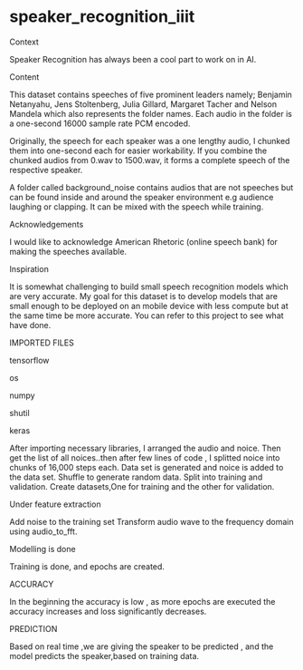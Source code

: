 # speaker_recognition_iiit

Context

Speaker Recognition has always been a cool part to work on in AI.

Content

This dataset contains speeches of five prominent leaders namely; Benjamin Netanyahu, Jens Stoltenberg, Julia Gillard, Margaret Tacher and Nelson Mandela which also represents the folder names. Each audio in the folder is a one-second 16000 sample rate PCM encoded.

Originally, the speech for each speaker was a one lengthy audio, I chunked them into one-second each for easier workability. If you combine the chunked audios from 0.wav to 1500.wav, it forms a complete speech of the respective speaker.

A folder called background_noise contains audios that are not speeches but can be found inside and around the speaker environment e.g audience laughing or clapping. It can be mixed with the speech while training.

Acknowledgements

I would like to acknowledge American Rhetoric (online speech bank) for making the speeches available.

Inspiration

It is somewhat challenging to build small speech recognition models which are very accurate. My goal for this dataset is to develop models that are small enough to be deployed on an mobile device with less compute but at the same time be more accurate. You can refer to this project to see what have done.

IMPORTED FILES

tensorflow

os

numpy

shutil

keras

After importing necessary libraries, I arranged the audio and noice. Then get the list of all noices..then after few lines of code , I splitted noice into chunks of 16,000 steps each. Data set is generated and noice is added to the data set. Shuffle to generate random data. Split into training and validation. Create datasets,One for training and the other for validation.

Under feature extraction

Add noise to the training set Transform audio wave to the frequency domain using audio_to_fft.

Modelling is done

Training is done, and epochs are created.

ACCURACY

In the beginning the accuracy is low , as more epochs are executed the accuracy increases and loss significantly decreases.

PREDICTION

Based on real time ,we are giving the speaker to be predicted , and the model predicts the speaker,based on training data.
